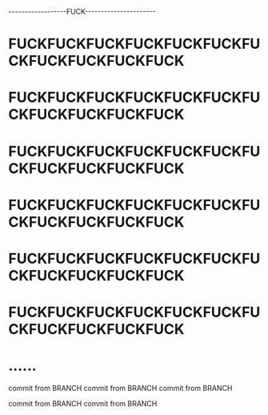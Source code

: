 
------------------FUCK----------------------


FUCKFUCKFUCKFUCKFUCKFUCKFUCKFUCKFUCKFUCKFUCK
============================================
FUCKFUCKFUCKFUCKFUCKFUCKFUCKFUCKFUCKFUCKFUCK
============================================
FUCKFUCKFUCKFUCKFUCKFUCKFUCKFUCKFUCKFUCKFUCK
============================================
FUCKFUCKFUCKFUCKFUCKFUCKFUCKFUCKFUCKFUCKFUCK
============================================
FUCKFUCKFUCKFUCKFUCKFUCKFUCKFUCKFUCKFUCKFUCK
============================================
FUCKFUCKFUCKFUCKFUCKFUCKFUCKFUCKFUCKFUCKFUCK
============================================
......
=======
commit from BRANCH
commit from BRANCH
commit from BRANCH

commit from BRANCH
commit from BRANCH

